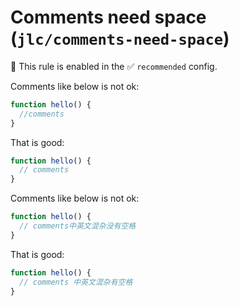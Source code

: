 # Comments need space (`jlc/comments-need-space`)

💼 This rule is enabled in the ✅ `recommended` config.

<!-- end auto-generated rule header -->

Comments like below is not ok:

```js
function hello() {
  //comments
}
```

That is good:

```js
function hello() {
  // comments
}
```

Comments like below is not ok:

```js
function hello() {
  // comments中英文混杂没有空格
}
```

That is good:

```js
function hello() {
  // comments 中英文混杂有空格
}
```
